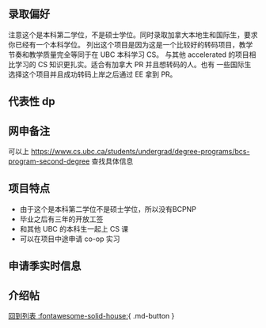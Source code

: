 ## 录取偏好

注意这个是本科第二学位，不是硕士学位。同时录取加拿大本地生和国际生，要求你已经有一个本科学位。
列出这个项目是因为这是一个比较好的转码项目，教学节奏和教学质量完全等同于在 UBC 本科学习 CS。
与其他 accelerated 的项目相比学习的 CS 知识更扎实。适合有加拿大 PR 并且想转码的人。也有
一些国际生选择这个项目并且成功转码上岸之后通过 EE 拿到 PR。

## 代表性 dp

## 网申备注

可以上 https://www.cs.ubc.ca/students/undergrad/degree-programs/bcs-program-second-degree 
查找具体信息

## 项目特点

- 由于这个是本科第二学位不是硕士学位，所以没有BCPNP
- 毕业之后有三年的开放工签
- 和其他 UBC 的本科生一起上 CS 课
- 可以在项目中途申请 co-op 实习

## 申请季实时信息

## 介绍帖

[回到列表 :fontawesome-solid-house:](grade.md){ .md-button }
